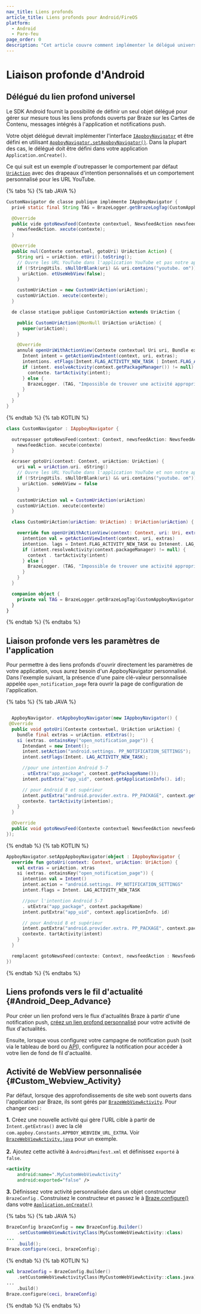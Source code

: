 ```yaml
---
nav_title: Liens profonds
article_title: Liens profonds pour Android/FireOS
platform:
  - Android
  - Pare-feu
page_order: 0
description: "Cet article couvre comment implémenter le délégué universel de liaison profonde pour votre application Android, ainsi que des exemples sur la façon de créer un lien profond vers les paramètres de l'application ou un fil d'actualité."
---
```


# Liaison profonde d'Android

## Délégué du lien profond universel

Le SDK Android fournit la possibilité de définir un seul objet délégué pour gérer sur mesure tous les liens profonds ouverts par Braze sur les Cartes de Contenu, messages intégrés à l'application et notifications push.

Votre objet délégué devrait implémenter l'interface [`IAppboyNavigator`][udl-3] et être défini en utilisant [`AppboyNavigator.setAppboyNavigator()`][udl-2]. Dans la plupart des cas, le délégué doit être défini dans votre application `Application.onCreate()`.

Ce qui suit est un exemple d'outrepasser le comportement par défaut [`UriAction`][udl-1] avec des drapeaux d'intention personnalisés et un comportement personnalisé pour les URL YouTube.

{% tabs %}
{% tab JAVA %}

```java
CustomNavigator de classe publique implémente IAppboyNavigator {
  privé static final String TAG = BrazeLogger.getBrazeLogTag(CustomAppboyNavigator. lass);

  @Override
  public vide gotoNewsFeed(Contexte contextuel, NewsfeedAction newsfeedAction) {
    newsfeedAction. xecute(contexte);
  }

  @Override
  public nul(Contexte contextuel, gotoUri) UriAction Action) {
    String uri = uriAction. etUri().toString();
    // Ouvre les URL YouTube dans l'application YouTube et pas notre application
    if (!StringUtils. sNullOrBlank(uri) && uri.contains("youtube. om")) {
      uriAction. etUseWebView(false);
    }

    customUriAction = new CustomUriAction(uriAction);
    customUriAction. xecute(contexte);
  }

  de classe statique publique CustomUriAction extends UriAction {

    public CustomUriAction(@NonNull UriAction uriAction) {
      super(uriAction);
    }

    @Override
    annulé openUriWithActionView(Contexte contextuel Uri uri, Bundle extras) {
      Intent intent = getActionViewIntent(context, uri, extras);
      intentions. etFlags(Intent.FLAG_ACTIVITY_NEW_TASK | Intent.FLAG_ACTIVITY_CLEAR_TOP | Intent.FLAG_ACTIVITY_SINGLE_TOP);
      if (intent. esolveActivity(context.getPackageManager()) != null) {
        contexte. tartActivity(intent);
      } else {
        BrazeLogger. (TAG, "Impossible de trouver une activité appropriée pour ouvrir un lien profond " + uri + ". );
      }
    }
  }
}
```

{% endtab %}
{% tab KOTLIN %}

```kotlin
class CustomNavigator : IAppboyNavigator {

  outrepasser gotoNewsFeed(context: Context, newsfeedAction: NewsfeedAction) {
    newsfeedAction. xecute(contexte)
  }

  écraser gotoUri(context: Context, uriAction: UriAction) {
    uri val = uriAction.uri. oString()
    // Ouvre les URL YouTube dans l'application YouTube et non notre application
    if (!StringUtils. sNullOrBlank(uri) && uri.contains("youtube. om")) {
      uriAction. seWebView = false
    }

    customUriAction val = CustomUriAction(uriAction)
    customUriAction. xecute(contexte)
  }

  class CustomUriAction(uriAction: UriAction) : UriAction(uriAction) {

    override fun openUriWithActionView(context: Context, uri: Uri, extras: Bundle) {
      intention val = getActionViewIntent(context, uri, extras)
      intention. lags = Intent.FLAG_ACTIVITY_NEW_TASK ou Intenent. LAG_ACTIVITY_CLEAR_TOP ou Intent.FLAG_ACTIVITY_SINGLE_TOP
      if (intent.resolveActivity(context.packageManager) != null) {
        context . tartActivity(intent)
      } else {
        BrazeLogger. (TAG, "Impossible de trouver une activité appropriée pour ouvrir le lien profond $uri.")
      }
    }
  }

  companion object {
    private val TAG = BrazeLogger.getBrazeLogTag(CustomAppboyNavigator::class.java)
  }
}
```

{% endtab %}
{% endtabs %}

## Liaison profonde vers les paramètres de l'application

Pour permettre à des liens profonds d'ouvrir directement les paramètres de votre application, vous aurez besoin d'un AppboyNavigator personnalisé. Dans l'exemple suivant, la présence d'une paire clé-valeur personnalisée appelée `open_notification_page` fera ouvrir la page de configuration de l'application.

{% tabs %}
{% tab JAVA %}

```java

  AppboyNavigator. etAppboyboyNavigator(new IAppboyNavigator() { 
 @Override
  public void gotoUri(Contexte contextuel, UriAction uriAction) {
    bundle final extras = uriAction. etExtras();
    si (extras. ontainsKey("open_notification_page")) {
      Intendant = new Intent();
      intent.setAction("android.settings. PP_NOTIFICATION_SETTINGS");
      intent.setFlags(Intent. LAG_ACTIVITY_NEW_TASK);

      //pour une intention Android 5-7
      . utExtra("app_package", context.getPackageName());
      intent.putExtra("app_uid", context.getApplicationInfo(). id);

      // pour Android 8 et supérieur
      intent.putExtra("android.provider.extra. PP_PACKAGE", context.getPackageName());
      contexte. tartActivity(intention);
    }
  }

  @Override
  public void gotoNewsFeed(Contexte contextuel NewsfeedAction newsfeedAction) {}
});
```

{% endtab %}
{% tab KOTLIN %}

```kotlin
AppboyNavigator.setAppAppboyNavigator(object : IAppboyNavigator {
  override fun gotoUri(context: Context, uriAction: UriAction) {
    val extras = uriAction. xtras
    si (extras. ontainsKey("open_notification_page")) {
      intention val = Intent()
      intent.action = "android.settings. PP_NOTIFICATION_SETTINGS"
      intent.flags = Intent. LAG_ACTIVITY_NEW_TASK

      //pour l'intention Android 5-7
      . utExtra("app_package", context.packageName)
      intent.putExtra("app_uid", context.applicationInfo. id)

      // pour Android 8 et supérieur
      intent.putExtra("android.provider.extra. PP_PACKAGE", context.packageName)
      contexte. tartActivity(intent)
    }
  }

  remplacent gotoNewsFeed(contexte: Context, newsfeedAction : NewsfeedAction) {}
})
```

{% endtab %}
{% endtabs %}

## Liens profonds vers le fil d'actualité {#Android_Deep_Advance}

Pour créer un lien profond vers le flux d'actualités Braze à partir d'une notification push, [créez un lien profond personnalisé][1] pour votre activité de flux d'actualités.

Ensuite, lorsque vous configurez votre campagne de notification push (soit via le tableau de bord [][2] ou [API][3]), configurez la notification pour accéder à votre lien de fond de fil d'actualité.

## Activité de WebView personnalisée {#Custom_Webview_Activity}

Par défaut, lorsque des approfondissements de site web sont ouverts dans l'application par Braze, ils sont gérés par [`BrazeWebViewActivity`][udl-4]. Pour changer ceci :

**1.** Créez une nouvelle activité qui gère l'URL cible à partir de `Intent.getExtras()` avec la clé `com.appboy.Constants.APPBOY_WEBVIEW_URL_EXTRA`. Voir [`BrazeWebViewActivity.java`][udl-8] pour un exemple.<br><br> **2.** Ajoutez cette activité à `AndroidManifest.xml` et définissez `exporté` à `false`.

```xml
<activity
    android:name=".MyCustomWebViewActivity"
    android:exported="false" />
```

**3.** Définissez votre activité personnalisée dans un objet constructeur `BrazeConfig` [][udl-6]. Construisez le constructeur et passez le à [Braze.configure()][udl-5] dans votre [`Application.onCreate()`][udl-7]

{% tabs %}
{% tab JAVA %}

```java
BrazeConfig brazeConfig = new BrazeConfig.Builder()
    .setCustomWebViewActivityClass(MyCustomWebViewActivity::class)
...
    .build();
Braze.configure(ceci, brazeConfig);
```

 {% endtab %}
 {% tab KOTLIN %}

```kotlin
val brazeConfig = BrazeConfig.Builder()
    .setCustomWebViewActivityClass(MyCustomWebViewActivity::class.java)
...
    .build()
Braze.configure(ceci, brazeConfig)
```

 {% endtab %}
 {% endtabs %}


[1]: {{site.baseurl}}/developer_guide/platform_integration_guides/android/push_notifications/integration/standard_integration/#step-4-add-deep-links
[2]: {{site.baseurl}}/user_guide/message_building_by_channel/push/creating_a_push_message/#creating-a-push-message
[2]: {{site.baseurl}}/user_guide/message_building_by_channel/push/creating_a_push_message/#creating-a-push-message
[3]: {{site.baseurl}}/api/endpoints/messaging/
[udl-1]: https://appboy.github.io/appboy-android-sdk/javadocs/com/appboy/ui/actions/UriAction.html
[udl-2]: https://appboy.github.io/appboy-android-sdk/javadocs/com/appboy/ui/AppboyNavigator.html#setAppboyNavigator-com.appboy.IAppboyNavigator-
[udl-3]: https://appboy.github.io/appboy-android-sdk/javadocs/com/appboy/IAppboyNavigator.html
[udl-4]: https://appboy.github.io/appboy-android-sdk/javadocs/com/braze/ui/BrazeWebViewActivity.html
[udl-5]: https://appboy.github.io/appboy-android-sdk/javadocs/com/appboy/Appboy.html#configure-android.content.Context-com.appboy.configuration.BrazeConfig-
[udl-6]: https://appboy.github.io/appboy-android-sdk/javadocs/com/braze/configuration/BrazeConfig.Builder.html
[udl-6]: https://appboy.github.io/appboy-android-sdk/javadocs/com/braze/configuration/BrazeConfig.Builder.html
[udl-7]: https://developer.android.com/reference/android/app/Application.html#onCreate()
[udl-8]: https://github.com/Appboy/appboy-android-sdk/blob/master/android-sdk-ui/src/main/java/com/braze/ui/BrazeWebViewActivity.java
